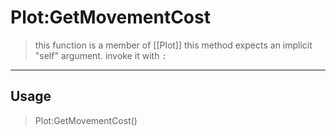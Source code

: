 # Plot:GetMovementCost
> this function is a member of [[Plot]]
> this method expects an implicit "self" argument. invoke it with `:`
-----
## Usage
> Plot:GetMovementCost()
